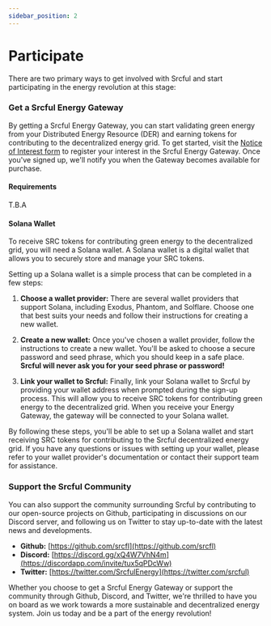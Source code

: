 ```yaml
---
sidebar_position: 2
---
```


# Participate

There are two primary ways to get involved with Srcful and start participating in the energy revolution at this stage:

### Get a Srcful Energy Gateway

By getting a Srcful Energy Gateway, you can start validating green energy from your Distributed Energy Resource (DER) and earning tokens for contributing to the decentralized energy grid. To get started, visit the [Notice of Interest form](https://forms.gle/nAdpEi4oCuNeBHto9) to register your interest in the Srcful Energy Gateway. Once you've signed up, we'll notify you when the Gateway becomes available for purchase.

#### Requirements

T.B.A

#### Solana Wallet

To receive SRC tokens for contributing green energy to the decentralized grid, you will need a Solana wallet. A Solana wallet is a digital wallet that allows you to securely store and manage your SRC tokens. 

Setting up a Solana wallet is a simple process that can be completed in a few steps:

1. **Choose a wallet provider:** There are several wallet providers that support Solana, including Exodus, Phantom, and Solflare. Choose one that best suits your needs and follow their instructions for creating a new wallet.

2. **Create a new wallet:** Once you've chosen a wallet provider, follow the instructions to create a new wallet. You'll be asked to choose a secure password and seed phrase, which you should keep in a safe place. **Srcful will never ask you for your seed phrase or password!**

3. **Link your wallet to Srcful:** Finally, link your Solana wallet to Srcful by providing your wallet address when prompted during the sign-up process. This will allow you to receive SRC tokens for contributing green energy to the decentralized grid. When you receive your Energy Gateway, the gateway will be connected to your Solana wallet. 

By following these steps, you'll be able to set up a Solana wallet and start receiving SRC tokens for contributing to the Srcful decentralized energy grid. If you have any questions or issues with setting up your wallet, please refer to your wallet provider's documentation or contact their support team for assistance.

### Support the Srcful Community

You can also support the community surrounding Srcful by contributing to our open-source projects on Github, participating in discussions on our Discord server, and following us on Twitter to stay up-to-date with the latest news and developments. 

- **Github:** [https://github.com/srcfl](https://github.com/srcfl)
- **Discord:** [https://discord.gg/xQ4W7VhN4m](https://discordapp.com/invite/tux5qPDcWw)
- **Twitter:** [https://twitter.com/SrcfulEnergy](https://twitter.com/srcful)

Whether you choose to get a Srcful Energy Gateway or support the community through Github, Discord, and Twitter, we're thrilled to have you on board as we work towards a more sustainable and decentralized energy system. Join us today and be a part of the energy revolution!



